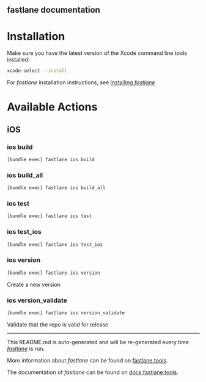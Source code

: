 fastlane documentation
----

# Installation

Make sure you have the latest version of the Xcode command line tools installed:

```sh
xcode-select --install
```

For _fastlane_ installation instructions, see [Installing _fastlane_](https://docs.fastlane.tools/#installing-fastlane)

# Available Actions

## iOS

### ios build

```sh
[bundle exec] fastlane ios build
```



### ios build_all

```sh
[bundle exec] fastlane ios build_all
```



### ios test

```sh
[bundle exec] fastlane ios test
```



### ios test_ios

```sh
[bundle exec] fastlane ios test_ios
```



### ios version

```sh
[bundle exec] fastlane ios version
```

Create a new version

### ios version_validate

```sh
[bundle exec] fastlane ios version_validate
```

Validate that the repo is valid for release

----

This README.md is auto-generated and will be re-generated every time [_fastlane_](https://fastlane.tools) is run.

More information about _fastlane_ can be found on [fastlane.tools](https://fastlane.tools).

The documentation of _fastlane_ can be found on [docs.fastlane.tools](https://docs.fastlane.tools).
